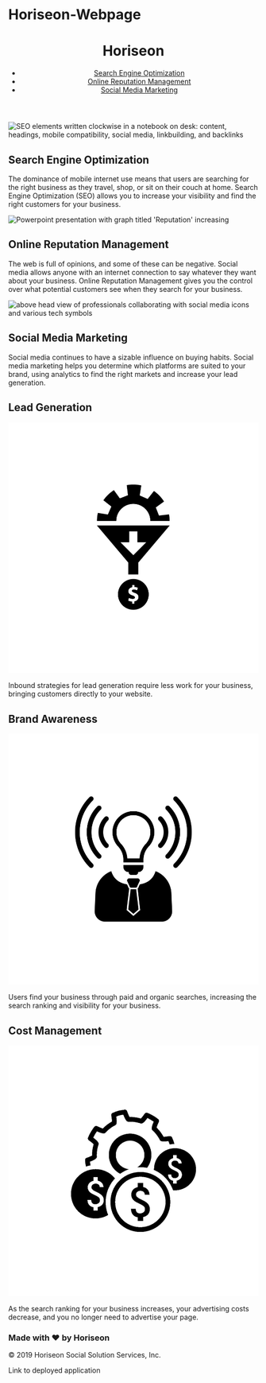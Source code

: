 # Horiseon-Webpage 
<!DOCTYPE html>
<html lang="en-us">

<head>
    <meta charset="UTF-8" />
    <link rel="stylesheet" href="./assets/css/style.css">
    <title>Horiseon Social Media & SEO Marketing Agency</title>
</head>

<body>
    <!--Header-->
    <header>
        <h1>Hori<span class="seo">seo</span>n</h1>
        <nav>
            <ul>
                <li>
                    <a href="#search-engine-optimization">Search Engine Optimization</a>
                </li>
                <li>
                    <a href="#online-reputation-management">Online Reputation Management</a>
                </li>
                <li>
                    <a href="#social-media-marketing">Social Media Marketing</a>
                </li>
            </ul>
        </nav>
    </header>
    <!--Hero/Banner-->
    <div class="hero" alt="Background-image-professionals-working">
    </div>
    <!--marketing-services-section-->
    <section class="marketing-services-content">
        <div id="search-engine-optimization" class="search-engine-optimization">
            <img src="./assets/images/search-engine-optimization.jpg" alt="SEO elements written clockwise in a notebook on desk: content, headings, mobile compatibility, social media, linkbuilding, and backlinks" class="float-left" />
            <h2>Search Engine Optimization</h2>
            <p>
                The dominance of mobile internet use means that users are searching for the right business as they travel, shop, or sit on their couch at home. Search Engine Optimization (SEO) allows you to increase your visibility and find the right customers for your business.
            </p>
        </div>
        <div id="online-reputation-management" class="online-reputation-management">
            <img src="./assets/images/online-reputation-management.jpg" alt="Powerpoint presentation with graph titled 'Reputation' increasing" class="float-right" />
            <h2>Online Reputation Management</h2>
            <p>
                The web is full of opinions, and some of these can be negative. Social media allows anyone with an internet connection to say whatever they want about your business. Online Reputation Management gives you the control over what potential customers see when they search for your business.
            </p>
        </div>
        <div id="social-media-marketing" class="social-media-marketing">
            <img src="./assets/images/social-media-marketing.jpg" alt="above head view of professionals collaborating with social media icons and various tech symbols" class="float-left" />
            <h2>Social Media Marketing</h2>
            <p>
                Social media continues to have a sizable influence on buying habits. Social media marketing helps you determine which platforms are suited to your brand, using analytics to find the right markets and increase your lead generation.
            </p>
        </div>
    </section>
    <!--benefits-section-->
    <section class="benefits">
        <div class="benefit-lead">
            <h2>Lead Generation</h2>
            <img src="./assets/images/lead-generation.png" alt="Gears funneling downward into cash">
            <p>
                Inbound strategies for lead generation require less work for your business, bringing customers directly to your website.
            </p>
        </div>
        <div class="benefit-brand">
            <h2>Brand Awareness</h2>
            <img src="./assets/images/brand-awareness.png" alt="Lightbulb radiating outward">
            <p>
                Users find your business through paid and organic searches, increasing the search ranking and visibility for your business.
            </p>
        </div>
        <div class="benefit-cost">
            <h2>Cost Management</h2>
            <img src="./assets/images/cost-management.png" alt="gears overlapped by cash"></img>
            <p>
                As the search ranking for your business increases, your advertising costs decrease, and you no longer need to advertise your page.
            </p>
        </div>
    </section>
    <!--footer-->
    <footer>
        <h3>Made with ❤️️ by Horiseon</h3>
        <p>
            &copy; 2019 Horiseon Social Solution Services, Inc.
        </p>
    </footer>
</body>

</html>

Link to deployed application
